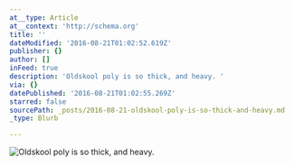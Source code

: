 ```yaml
---
at__type: Article
at__context: 'http://schema.org'
title: ''
dateModified: '2016-08-21T01:02:52.619Z'
publisher: {}
author: []
inFeed: true
description: 'Oldskool poly is so thick, and heavy. '
via: {}
datePublished: '2016-08-21T01:02:55.269Z'
starred: false
sourcePath: _posts/2016-08-21-oldskool-poly-is-so-thick-and-heavy.md
_type: Blurb

---
```

![Oldskool poly is so thick, and heavy. ](https://the-grid-user-content.s3-us-west-2.amazonaws.com/d3fa3dfd-a08e-4d09-8e8b-46896f4c48cd.jpg)
